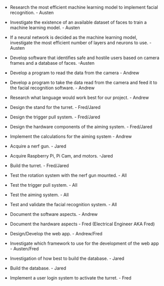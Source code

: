  - Research the most efficient machine learning model to implement
   facial recognition. - Austen
   
 -  Investigate the existence of an available dataset of faces to train a
   machine learning model. - Austen
   
 -  If a neural network is decided as the machine learning model,
   investigate the most efficient number of layers and neurons to use. - Austen
   
 -  Develop software that identifies safe and hostile users based on
   camera frames and a database of faces. -Austen
   
 -  Develop a program to read the data from the camera - Andrew
   
-   Develop a program to take the data read from the camera and feed it
   to the facial recognition software. - Andrew
   
 -  Research what language would work best for our project. - Andrew
   
  - Design the stand for the turret. - Fred/Jared
   
-   Design the trigger pull system. - Fred/Jared
   
-   Design the hardware components of the aiming system. - Fred/Jared
   
 -  Implement the calculations for the aiming system - Andrew
   
 -  Acquire a nerf gun. - Jared
   
 -  Acquire Raspberry Pi, Pi Cam, and motors. -Jared
   
 -  Build the turret. - Fred/Jared
   
  - Test the rotation system with the nerf gun mounted. - All
   
  - Test the trigger pull system. - All
   
 -  Test the aiming system. - All
   
 -  Test and validate the facial recognition system. - All
   
 -  Document the software aspects. - Andrew
   
 -  Document the hardware aspects - Fred (Electrical Engineer AKA Fred)
   
 -  Design/Develop the web app. - Andrew/Fred
   
  - Investigate which framework to use for the development of the web app - Austen/Fred
   
-   Investigation of how best to build the database. - Jared
   
 -  Build the database. - Jared
   
 -  Implement a user login system to activate the turret. - Fred
